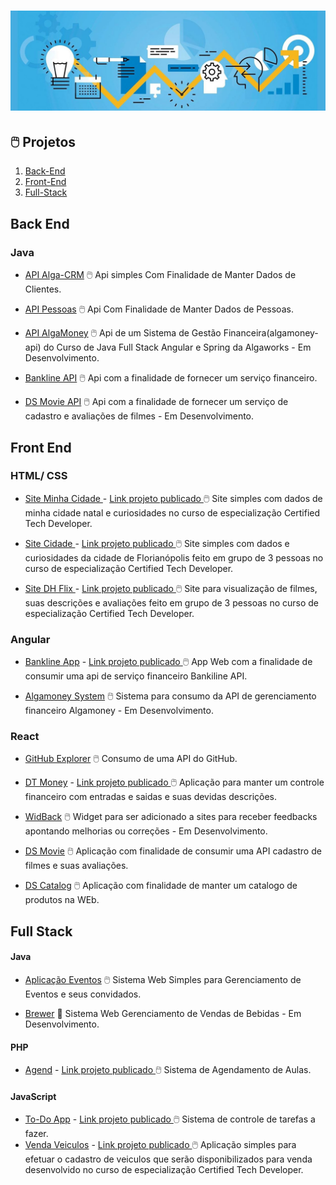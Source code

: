 # ![Projetos](projetos.jpg)

## 🖱️ Projetos 

1. [Back-End](#back-end)
2. [Front-End](#front-end)
3. [Full-Stack](#full-stack)

## Back End

### Java

- [API Alga-CRM](https://github.com/k3n3dfelix/algacrm-api) :computer_mouse: Api simples Com Finalidade de Manter Dados de Clientes.

- [API Pessoas](https://github.com/k3n3dfelix/api-pessoas) :computer_mouse: Api Com Finalidade de Manter Dados de Pessoas.

- [API AlgaMoney](https://github.com/k3n3dfelix/algamoney-api) :computer_mouse: Api de um Sistema de Gestão Financeira(algamoney-api) do Curso de Java Full Stack Angular e Spring da Algaworks -  Em Desenvolvimento.

- [Bankline API](https://github.com/k3n3dfelix/bankline-api) :computer_mouse: Api com a finalidade de fornecer um serviço financeiro.

- [DS Movie API](https://github.com/k3n3dfelix/DsMovie/tree/main/backend) :computer_mouse: Api com a finalidade de fornecer um serviço de cadastro e avaliações de filmes - Em Desenvolvimento.


## Front End

### HTML/ CSS
- [Site Minha Cidade ](https://github.com/k3n3dfelix/Checkpoint-FrontEndI-KenedFelix) - <a href="https://k3n3dfelix.github.io/Checkpoint-FrontEndI-KenedFelix/">Link projeto publicado </a> :computer_mouse: Site simples com dados de minha cidade natal e curiosidades no curso de especialização Certified Tech Developer.
 
- [Site Cidade ](https://github.com/k3n3dfelix/Checkpoint-II-FrontEnd-I) - <a href="https://k3n3dfelix.github.io/Checkpoint-II-FrontEnd-I/">Link projeto publicado </a> :computer_mouse: Site simples com dados  e curiosidades da cidade de Florianópolis feito em grupo de 3 pessoas no curso de especialização Certified Tech Developer.

- [Site DH Flix ](https://github.com/k3n3dfelix/-Checkpoint-III-FrontEnd-I) - <a href="https://k3n3dfelix.github.io/-Checkpoint-III-FrontEnd-I/">Link projeto publicado </a> :computer_mouse: Site para visualização de filmes, suas descrições e avaliações feito em grupo de 3 pessoas no curso de especialização Certified Tech Developer.

### Angular

- [Bankline App](https://github.com/k3n3dfelix/bankline-app) - <a href="https://ken-bankline-app.herokuapp.com/movimentacoes"> Link projeto publicado </a> :computer_mouse: App Web com a finalidade de consumir uma api de serviço financeiro Bankiline API.

- [Algamoney System](https://github.com/k3n3dfelix/algamoney-system) :computer_mouse: Sistema para consumo da API de gerenciamento financeiro Algamoney - Em Desenvolvimento.


### React
- [GitHub Explorer](https://github.com/k3n3dfelix/RocketSeat/tree/main/reactjs/01-github-explorer) :computer_mouse: Consumo de uma API do GitHub.

- [DT Money](https://github.com/k3n3dfelix/RocketSeat/tree/main/dtmoney) - <a href="https://ken-dtmoney.herokuapp.com/">Link projeto publicado </a> :computer_mouse: Aplicação para manter um controle financeiro com entradas e saidas e suas devidas descrições.

- [WidBack](https://github.com/k3n3dfelix/NLW-Return) :computer_mouse: Widget para ser adicionado a sites para receber feedbacks apontando melhorias ou correções  - Em Desenvolvimento.

- [DS Movie](https://github.com/k3n3dfelix/DsMovie/tree/main/frontend) :computer_mouse: Aplicação com finalidade de consumir uma API cadastro de filmes e suas avaliações.

- [DS Catalog](https://github.com/k3n3dfelix/DsCatalog) :computer_mouse: Aplicação com finalidade de manter um catalogo de produtos na WEb.

## Full Stack

#### Java

- [Aplicação Eventos](https://github.com/k3n3dfelix/Event-App) :computer_mouse: Sistema Web Simples para Gerenciamento de Eventos e seus convidados.

- [Brewer](https://github.com/k3n3dfelix/Brewer) 🍺 Sistema Web Gerenciamento de Vendas de Bebidas - Em Desenvolvimento.

#### PHP

- [Agend](https://github.com/k3n3dfelix/sis_agendamento) - <a href="http://sisagendamento.herokuapp.com/login">Link projeto publicado </a> :computer_mouse: Sistema de Agendamento de Aulas.

#### JavaScript

- [To-Do App](https://github.com/knowther/todo-listapp) - <a href="https://knowther.github.io/todo-listapp/">Link projeto publicado </a> :computer_mouse: Sistema de controle de tarefas a fazer.
- [Venda Veiculos](https://github.com/k3n3dfelix/CheckpointI-FrontEndII) - <a href="https://k3n3dfelix.github.io/CheckpointI-FrontEndII/">Link projeto publicado </a> :computer_mouse: Aplicação simples para efetuar o cadastro de veiculos que serão disponibilizados para venda desenvolvido no curso de especialização Certified Tech Developer.

